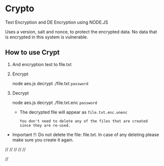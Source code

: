 # Crypto

Text Encryption and DE Encryption using NODE.JS

Uses a version, salt and nonce, to protect the encrypted data. No data that is encrypted in this system is vulnerable.

## How to use Crypt

1. And encryption test to file.txt

2. Encrypt

   node aes.js decrypt ./file.txt `password`

3. Decrypt

   node aes.js decrypt ./file.txt.enc `password`

   - The decrypted file will appear as `file.txt.enc.unenc`

     `You don't need to delete any of the files that are created since they are re-used.`

- Important !!: Do not delete the file: file.txt. In case of any deleting please make sure you create it again.

//
//
//
//
//

//

